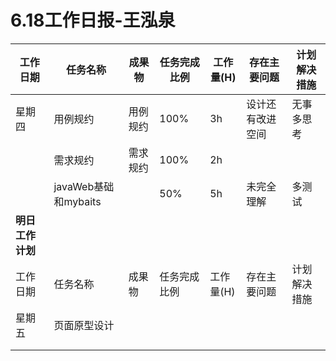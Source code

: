 # 6.18工作日报-王泓泉
| 工作日期         | 任务名称   | 成果物   | 任务完成比例 | 工作量(H) | 存在主要问题       | 计划解决措施     |
| ---------------- | ---------- | -------- | ------------ | --------- | ------------------ | ---------------- |
| 星期四           | 用例规约   | 用例规约 | 100%          | 3h       | 设计还有改进空间 | 无事多思考 |
|                  |  需求规约  |  需求规约| 100%          | 2h       |    |          |
|                  | javaWeb基础和mybaits    |          | 50%          | 5h        | 未完全理解       | 多测试   |
| **明日工作计划** |            |          |              |           |                    |                  |
| 工作日期         | 任务名称   | 成果物   | 任务完成比例 | 工作量(H) | 存在主要问题       | 计划解决措施     |
| 星期五           | 页面原型设计   |          |              |           |                    |                  |
|                  |            |          |              |           |                    |                  |
|                  |            |          |              |           |                    |                  |

​							
